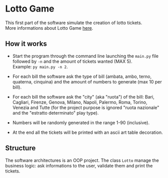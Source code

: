 # Lotto Game 

This first part of the software simulate the creation of lotto tickets.  
More informations about Lotto Game [here](https://www.sisal.it/lotto/come-si-gioca).

## How it works
- Start the program through the command line launching the `main.py` file followed by `-n` and the amount of tickets wanted (MAX 5).  
Example: `py main.py -n 2`.  

- For each bill the software ask the type of bill (ambata, ambo, terno, quaterna, cinquina) and the amount of numbers to generate (max 10 per bill).
- For each bill the software ask the "city" (aka "ruota") of the bill: Bari, Cagliari, Firenze, Genova, Milano, Napoli, Palermo, Roma, Torino, Venezia and Tutte (for the project purpose is ignored "ruota nazionale" and the "estratto determinato" play type).
- Numbers will be randomly generated in the range 1-90 (inclusive).
- At the end all the tickets will be printed with an ascii art table decoration.

## Structure
The software architectures is an OOP project.
The class `Lotto` manage the business logic: ask informations to the user, validate them and print the tickets.  
